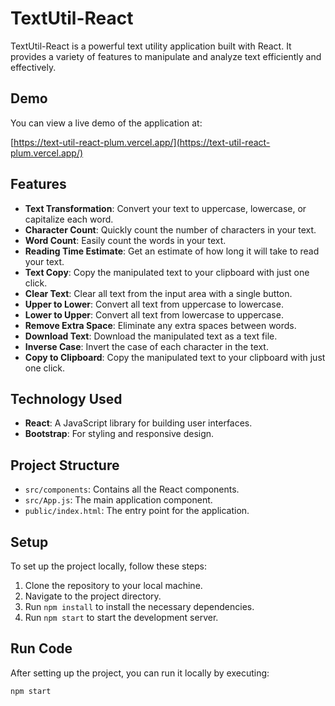 # TextUtil-React

TextUtil-React is a powerful text utility application built with React. It provides a variety of features to manipulate and analyze text efficiently and effectively.

## Demo

You can view a live demo of the application at:

[https://text-util-react-plum.vercel.app/](https://text-util-react-plum.vercel.app/)

## Features

- **Text Transformation**: Convert your text to uppercase, lowercase, or capitalize each word.
- **Character Count**: Quickly count the number of characters in your text.
- **Word Count**: Easily count the words in your text.
- **Reading Time Estimate**: Get an estimate of how long it will take to read your text.
- **Text Copy**: Copy the manipulated text to your clipboard with just one click.
- **Clear Text**: Clear all text from the input area with a single button.
- **Upper to Lower**: Convert all text from uppercase to lowercase.
- **Lower to Upper**: Convert all text from lowercase to uppercase.
- **Remove Extra Space**: Eliminate any extra spaces between words.
- **Download Text**: Download the manipulated text as a text file.
- **Inverse Case**: Invert the case of each character in the text.
- **Copy to Clipboard**: Copy the manipulated text to your clipboard with just one click.

## Technology Used

- **React**: A JavaScript library for building user interfaces.
- **Bootstrap**: For styling and responsive design.

## Project Structure

- `src/components`: Contains all the React components.
- `src/App.js`: The main application component.
- `public/index.html`: The entry point for the application.

## Setup

To set up the project locally, follow these steps:

1. Clone the repository to your local machine.
2. Navigate to the project directory.
3. Run `npm install` to install the necessary dependencies.
4. Run `npm start` to start the development server.

## Run Code

After setting up the project, you can run it locally by executing:

```bash
npm start
```
